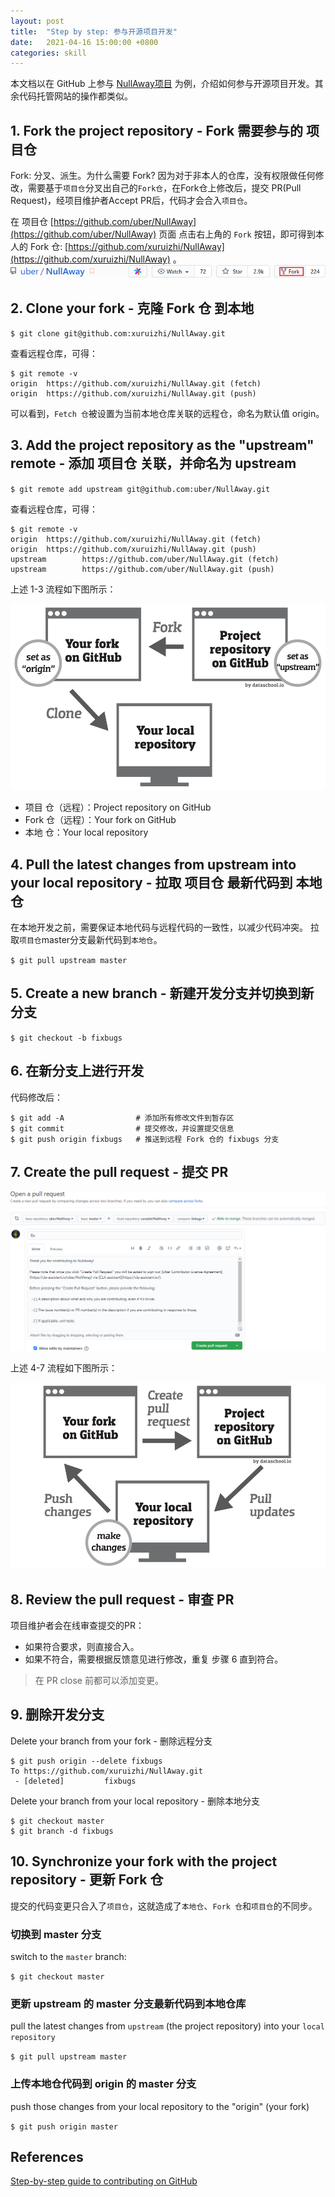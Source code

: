 ```yaml
---
layout: post
title:  "Step by step: 参与开源项目开发"
date:   2021-04-16 15:00:00 +0800
categories: skill
---
```


本文档以在 GitHub 上参与 [NullAway项目](https://github.com/uber/NullAway) 为例，介绍如何参与开源项目开发。其余代码托管网站的操作都类似。

## 1. Fork the project repository - Fork 需要参与的 项目仓
Fork: 分叉、派生。为什么需要 Fork? 因为对于非本人的仓库，没有权限做任何修改，需要基于`项目仓`分叉出自己的`Fork仓`，在Fork仓上修改后，提交 PR(Pull Request)，经项目维护者Accept PR后，代码才会合入`项目仓`。

在 项目仓 [https://github.com/uber/NullAway](https://github.com/uber/NullAway) 页面
点击右上角的 `Fork` 按钮，即可得到本人的 Fork 仓: [https://github.com/xuruizhi/NullAway](https://github.com/xuruizhi/NullAway) 。
![fork-on-github](/images/2021.04.16/fork-on-github.png)

## 2. Clone your fork - 克隆 Fork 仓 到本地
`$ git clone git@github.com:xuruizhi/NullAway.git`

查看远程仓库，可得：
```
$ git remote -v
origin  https://github.com/xuruizhi/NullAway.git (fetch)
origin  https://github.com/xuruizhi/NullAway.git (push)
```

可以看到，`Fetch 仓`被设置为当前本地仓库关联的远程仓，命名为默认值 origin。

## 3. Add the project repository as the "upstream" remote - 添加 项目仓 关联，并命名为 upstream

`$ git remote add upstream git@github.com:uber/NullAway.git`

查看远程仓库，可得：
```
$ git remote -v
origin  https://github.com/xuruizhi/NullAway.git (fetch)
origin  https://github.com/xuruizhi/NullAway.git (push)
upstream        https://github.com/uber/NullAway.git (fetch)
upstream        https://github.com/uber/NullAway.git (push)
```

上述 1-3 流程如下图所示：

![fork_on_github](/images/2021.04.16/diagram-01.png)

- 项目 仓（远程）：Project repository on GitHub
- Fork 仓（远程）：Your fork on GitHub
- 本地 仓：Your local repository

## 4. Pull the latest changes from upstream into your local repository - 拉取 项目仓 最新代码到 本地仓

在本地开发之前，需要保证本地代码与远程代码的一致性，以减少代码冲突。
拉取`项目仓`master分支最新代码到`本地仓`。

`$ git pull upstream master`

## 5. Create a new branch - 新建开发分支并切换到新分支
`$ git checkout -b fixbugs`

## 6. 在新分支上进行开发
代码修改后：

```
$ git add -A                # 添加所有修改文件到暂存区
$ git commit                # 提交修改，并设置提交信息
$ git push origin fixbugs   # 推送到远程 Fork 仓的 fixbugs 分支
```

## 7. Create the pull request - 提交 PR

![fork_on_github](/images/2021.04.16/pull-request-on-github.png)

上述 4-7 流程如下图所示：

![fork_on_github](/images/2021.04.16/diagram-02.png)

## 8. Review the pull request - 审查 PR

项目维护者会在线审查提交的PR：
- 如果符合要求，则直接合入。
- 如果不符合，需要根据反馈意见进行修改，重复 步骤 6 直到符合。

> 在 PR close 前都可以添加变更。

## 9. 删除开发分支

Delete your branch from your fork - 删除远程分支

```
$ git push origin --delete fixbugs
To https://github.com/xuruizhi/NullAway.git
 - [deleted]         fixbugs
```

Delete your branch from your local repository - 删除本地分支

```
$ git checkout master
$ git branch -d fixbugs
```

## 10. Synchronize your fork with the project repository - 更新 Fork 仓

提交的代码变更只合入了`项目仓`，这就造成了`本地仓`、`Fork 仓`和`项目仓`的不同步。

### 切换到 master 分支
switch to the `master` branch:

`$ git checkout master`

### 更新 upstream 的 master 分支最新代码到本地仓库
pull the latest changes from `upstream` (the project repository) into your `local repository`

`$ git pull upstream master`

### 上传本地仓代码到 origin 的 master 分支
push those changes from your local repository to the "origin" (your fork)

`$ git push origin master`

## References
[Step-by-step guide to contributing on GitHub](https://www.dataschool.io/how-to-contribute-on-github/)